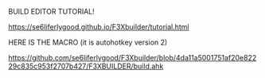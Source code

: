 BUILD EDITOR TUTORIAL!

https://se6liferlygood.github.io/F3Xbuilder/tutorial.html



HERE IS THE MACRO (it is autohotkey version 2)

https://github.com/se6liferlygood/F3Xbuilder/blob/4da11a5001751af20e82229c835c953f2707b427/F3XBUILDER/build.ahk
